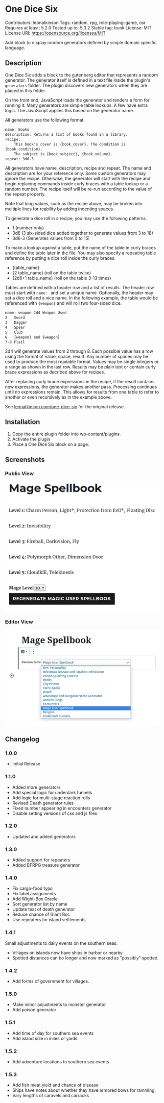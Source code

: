 # One Dice Six
Contributors: leonatkinson
Tags: random, rpg, role-playing-game, osr
Requires at least: 5.2.0
Tested up to: 5.3.2
Stable tag: trunk
License: MIT
License URI: https://opensource.org/licenses/MIT

Add block to display random generators defined by simple domain specific language.

## Description

One Dice Six adds a block to the gutenberg editor that represents a random
generator. The generator itself is defined in a text file inside the plugin's
`generators` folder. The plugin discovers new generators when they are placed
in this folder.

On the front end, JavaScript loads the generator and renders a form for running
it. Many generators are simple table lookups. A few have extra logic. The JavaScript
applies this based on the generator name.

All generators use the following format.

    name: Books
    description: Returns a list of books found in a library.
    recipe:
        This book's cover is {book_cover}. The condition is {book_condition}.
        The subject is {book_subject}, {book_volume}.
    repeat: 3d6-3

All generators have name, description, recipe and repeat. The name and description
are for your reference only. Some custom generators may ignore the recipe. Otherwise,
the generator will start with the recipe and begin replacing commands inside
curly braces with a table lookup or a random number. The recipe itself will be
re-run according to the value of the repeat property.

Note that long values, such as the recipe above, may be broken into multiple lines
for reability by adding indenting spaces.

To generate a dice roll in a recipe, you may use the following patterns.

* 1 (number only)
* 3d6 (3 six-sided dice added together to generate values from 3 to 18)
* 3d6-3 (Generates values from 0 to 15)

To make a lookup against a table, put the name of the table in curly braces and
define the table later in the file. You may also specify a repeating table
reference by putting a dice roll inside the curly braces.

* {table_name}
* {2 table_name} (roll on the table twice)
* {2d6+1 table_name} (roll on the table 3-13 times)

Tables are defined with a header row and a list of results. The header row must
start with `name: ` and set a unique name. Optionally, the header may set a dice
roll and a nice name. In the following example, the table would be referenced
with `{weapon}` and will roll two four-sided dice.

    name: weapon 2d4 Weapon Used
    2   Sword
    3   Dagger
    4   Spear
    5   Club
    6   {weapon} and {weapon}
    7-8 Flail

2d4 will generate values from 2 through 8. Each possible value has a row using
the format of value, space, result. Any number of spaces may be used to produce
the most readable format. Values may be single integers or a range as shown in
the last row. Results may be plain text or contain curly brace expressions as
decribed above for recipes.

After replacing curly brace expressions in the recipe, if the result contains
new expressions, the generator makes another pass. Processing continues until
no expressions remain. This allows for results from one table to refer to
another or even recursively as in the example above.

See [leonatkinson.com/one-dice-six](https://www.leonatkinson.com/one-dice-six/) for the original release.

## Installation

1. Copy the entire plugin folder into wp-content/plugins.
1. Activate the plugin
1. Place a One Dice Six block on a page.

## Screenshots

### Public View
![Public view of the Mage Spellbook generator](screenshots/rendered.png?raw=true "Public View")

### Editor View
![View from gutenberg editor](screenshots/block.png?raw=true "Editor View")

## Changelog

### 1.0.0
* Initial Release
### 1.1.0
* Added more generators
* Add special logic for underdark tunnels
* Add logic for multi-stage reaction rolls
* Revised Death generator rules
* Fixed number appearing in encounters generator
* Disable setting versions of css and js files
### 1.2.0
* Updated and added generators
### 1.3.0
* Added support for repeaters
* Added BFRPG treasure generator
### 1.4.0
* Fix cargo-food typo
* Fix label assignments
* Add Wight-Box Oracle
* Sort generator list by name
* Update text of death generator
* Reduce chance of Giant Roc
* Use repeaters for island settlements
### 1.4.1
Small adjustments to daily events on the southern seas.

* Villages on islands now have ships in harbor or nearby
* Spotted distances can be longer and now marked as "possibly" spotted.
### 1.4.2
* Add forms of government for villages.
### 1.5.0
* Make minor adjustments to monster generator
* Add poison generator
### 1.5.1
* Add time of day for southern sea events
* Add island size in miles or yards
### 1.5.2
* Add adventure locations to southern sea events
### 1.5.3
* Add fish meat yield and chance of disease
* Ships have notes about whether they have armored bows for ramming.
* Vary lengths of caravels and carracks

